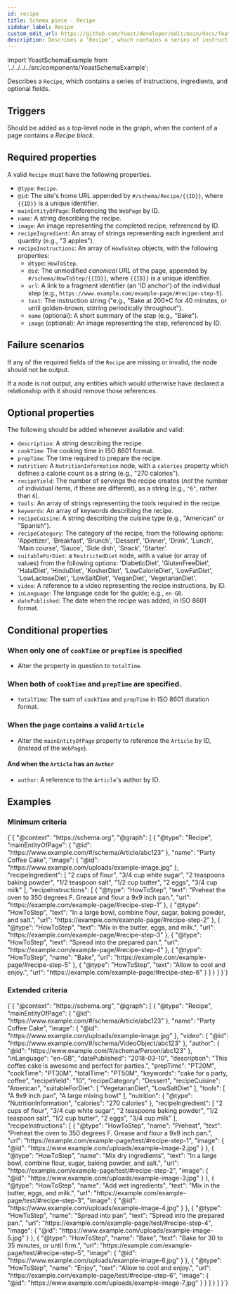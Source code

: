 ```yaml
---
id: recipe
title: Schema piece - Recipe
sidebar_label: Recipe
custom_edit_url: https://github.com/Yoast/developer/edit/main/docs/features/schema/pieces/recipe.md
description: Describes a 'Recipe', which contains a series of instructions, ingredients, and optional fields.
---
```

import YoastSchemaExample from '../../../../src/components/YoastSchemaExample';

Describes a `Recipe`, which contains a series of instructions, ingredients, and optional fields.

## Triggers
Should be added as a top-level node in the graph, when the content of a page contains a *Recipe block*.

## Required properties
A valid `Recipe` must have the following properties.

* `@type`: `Recipe`.
* `@id`: The site's home URL appended by `#/schema/Recipe/{{ID}}`, where `{{ID}}` is a unique identifier.
* `mainEntityOfPage`: Referencing the `WebPage` by ID.
* `name`: A string describing the recipe.
* `image`: An image representing the completed recipe, referenced by ID.
* `recipeIngredient`: An array of strings representing each ingredient and quantity (e.g., "3 apples").
* `recipeInstructions`: An array of `HowToStep` objects, with the following properties:
  * `@type`: `HowToStep`.
  * `@id`: The unmodified  *canonical URL*  of the page, appended by `#/schema/HowToStep/{{ID}}`, where `{{ID}}` is a unique identifier.
  * `url`: A link to a fragment identifier (an 'ID anchor') of the individual step (e.g., `https://www.example.com/example-page/#recipe-step-5`).
  * `text`: The instruction string ("e.g., "Bake at 200*C for 40 minutes, or until golden-brown, stirring periodically throughout").
  * `name` (optional): A short summary of the step (e.g., "Bake").
  * `image` (optional): An image representing the step, referenced by ID.

## Failure scenarios
If any of the required fields of the `Recipe` are missing or invalid, the node should not be output.

If a node is not output, any entities which would otherwise have declared a relationship with it should remove those references.

## Optional properties
The following should be added whenever available and valid:

* `description`: A string describing the recipe.
* `cookTime`: The cooking time in ISO 8601 format.
* `prepTime`: The time required to prepare the recipe.
* `nutrition`: A `NutritionInformation` node, with a `calories` property which defines a calorie count as a string (e.g., "270 calories").
* `recipeYield`: The number of servings the recipe creates (_not_ the number of individual items, if these are different), as a string (e.g., `"6"`, rather than `6`).
* `tools`: An array of strings representing the tools required in the recipe.
* `keywords`: An array of keywords describing the recipe.
* `recipeCuisine`: A string describing the cuisine type (e.g., "American" or "Spanish").
* `recipeCategory`: The category of the recipe, from the following options: 'Appetizer', 'Breakfast', 'Brunch', 'Dessert', 'Dinner', 'Drink', 'Lunch', 'Main course', 'Sauce', 'Side dish', 'Snack', 'Starter'.
* `suitableForDiet`: a `RestrictedDiet` node, with a value (or array of values) from the following options: 'DiabeticDiet', 'GlutenFreeDiet', 'HalalDiet', 'HinduDiet', 'KosherDiet', 'LowCalorieDiet', 'LowFatDiet', 'LowLactoseDiet', 'LowSaltDiet', 'VeganDiet', 'VegetarianDiet'.
* `video`: A reference to a video representing the recipe instructions, by ID.
* `inLanguage`: The language code for the guide; e.g., `en-GB`.
* `datePublished`: The date when the recipe was added, in ISO 8601 format.

## Conditional properties

### When only one of `cookTime` or `prepTime` is specified
* Alter the property in question to `totalTime`.

### When both of `cookTime` and `prepTime` are specified.
* `totalTime`: The sum of `cookTime` and `prepTime` in ISO 8601 duration format.

### When the page contains a valid `Article`
* Alter the `mainEntityOfPage` property to reference the `Article` by ID, (instead of the `WebPage`).

#### And when the `Article` has an `Author`
* `author`: A reference to the `Article`'s author by ID.

## Examples
### Minimum criteria

<YoastSchemaExample>
{`{
    "@context": "https://schema.org",
    "@graph": [
        {
            "@type": "Recipe",
            "mainEntityOfPage": {
                "@id": "https://www.example.com/#/schema/Article/abc123"
            },
            "name": "Party Coffee Cake",
            "image": {
                "@id": "https://www.example.com/uploads/example-image.jpg"
            },
            "recipeIngredient": [
                "2 cups of flour",
                "3/4 cup white sugar",
                "2 teaspoons baking powder",
                "1/2 teaspoon salt",
                "1/2 cup butter",
                "2 eggs",
                "3/4 cup milk"
            ],
            "recipeInstructions": [
                {
                    "@type": "HowToStep",
                    "text": "Preheat the oven to 350 degrees F. Grease and flour a 9x9 inch pan.",
                    "url": "https://example.com/example-page/#recipe-step-1"
                },
                {
                    "@type": "HowToStep",
                    "text": "In a large bowl, combine flour, sugar, baking powder, and salt.",
                    "url": "https://example.com/example-page/#recipe-step-2"
                },
                {
                    "@type": "HowToStep",
                    "text": "Mix in the butter, eggs, and milk.",
                    "url": "https://example.com/example-page/#recipe-step-3"
                },
                {
                    "@type": "HowToStep",
                    "text": "Spread into the prepared pan.",
                    "url": "https://example.com/example-page/#recipe-step-4"
                },
                {
                    "@type": "HowToStep",
                    "name": "Bake",
                    "url": "https://example.com/example-page/#recipe-step-5"
                },
                {
                    "@type": "HowToStep",
                    "text": "Allow to cool and enjoy.",
                    "url": "https://example.com/example-page/#recipe-step-6"
                }
            ]
        }
    ]
}`}
</YoastSchemaExample>

### Extended criteria

<YoastSchemaExample>
{`{
    "@context": "https://schema.org",
    "@graph": [
        {
            "@type": "Recipe",
            "mainEntityOfPage": {
                "@id": "https://www.example.com/#/schema/Article/abc123"
            },
            "name": "Party Coffee Cake",
            "image": {
                "@id": "https://www.example.com/uploads/example-image.jpg"
            },
            "video": {
                "@id": "https://www.example.com/#/schema/VideoObject/abc123"
            },
            "author": {
                "@id": "https://www.example.com/#/schema/Person/abc123"
            },
            "inLanguage": "en-GB",
            "datePublished": "2018-03-10",
            "description": "This coffee cake is awesome and perfect for parties.",
            "prepTime": "PT20M",
            "cookTime": "PT30M",
            "totalTime": "PT50M",
            "keywords": "cake for a party, coffee",
            "recipeYield": "10",
            "recipeCategory": "Dessert",
            "recipeCuisine": "American",
            "suitableForDiet": [
                "VegetarianDiet",
                "LowSaltDiet"
            ],
            "tools": [
                "A 9x9 inch pan",
                "A large mixing bowl"
            ],
            "nutrition": {
                "@type": "NutritionInformation",
                "calories": "270 calories"
            },
            "recipeIngredient": [
                "2 cups of flour",
                "3/4 cup white sugar",
                "2 teaspoons baking powder",
                "1/2 teaspoon salt",
                "1/2 cup butter",
                "2 eggs",
                "3/4 cup milk"
            ],
            "recipeInstructions": [
                {
                    "@type": "HowToStep",
                    "name": "Preheat",
                    "text": "Preheat the oven to 350 degrees F. Grease and flour a 9x9 inch pan.",
                    "url": "https://example.com/example-page/test/#recipe-step-1",
                    "image": {
                        "@id": "https://www.example.com/uploads/example-image-2.jpg"
                    }
                },
                {
                    "@type": "HowToStep",
                    "name": "Mix dry ingredients",
                    "text": "In a large bowl, combine flour, sugar, baking powder, and salt.",
                    "url": "https://example.com/example-page/test/#recipe-step-2",
                    "image": {
                        "@id": "https://www.example.com/uploads/example-image-3.jpg"
                    }
                },
                {
                    "@type": "HowToStep",
                    "name": "Add wet ingredients",
                    "text": "Mix in the butter, eggs, and milk.",
                    "url": "https://example.com/example-page/test/#recipe-step-3",
                    "image": {
                        "@id": "https://www.example.com/uploads/example-image-4.jpg"
                    }
                },
                {
                    "@type": "HowToStep",
                    "name": "Spread into pan",
                    "text": "Spread into the prepared pan.",
                    "url": "https://example.com/example-page/test/#recipe-step-4",
                    "image": {
                        "@id": "https://www.example.com/uploads/example-image-5.jpg"
                    }
                },
                {
                    "@type": "HowToStep",
                    "name": "Bake",
                    "text": "Bake for 30 to 35 minutes, or until firm.",
                    "url": "https://example.com/example-page/test/#recipe-step-5",
                    "image": {
                        "@id": "https://www.example.com/uploads/example-image-6.jpg"
                    }
                },
                {
                    "@type": "HowToStep",
                    "name": "Enjoy",
                    "text": "Allow to cool and enjoy.",
                    "url": "https://example.com/example-page/test/#recipe-step-6",
                    "image": {
                        "@id": "https://www.example.com/uploads/example-image-7.jpg"
                    }
                }
            ]
        }
    ]
}`}
</YoastSchemaExample>
